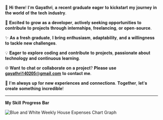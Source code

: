  👋  𝐇𝐢 𝐭𝐡𝐞𝐫𝐞! 𝐈'𝐦 𝐆𝐚𝐲𝐚𝐭𝐡𝐫𝐢, 𝐚 𝐫𝐞𝐜𝐞𝐧𝐭 𝐠𝐫𝐚𝐝𝐮𝐚𝐭𝐞 𝐞𝐚𝐠𝐞𝐫 𝐭𝐨 𝐤𝐢𝐜𝐤𝐬𝐭𝐚𝐫𝐭 𝐦𝐲 𝐣𝐨𝐮𝐫𝐧𝐞𝐲 𝐢𝐧 𝐭𝐡𝐞 𝐰𝐨𝐫𝐥𝐝 𝐨𝐟 𝐭𝐡𝐞 𝐭𝐞𝐜𝐡 𝐢𝐧𝐝𝐮𝐬𝐭𝐫𝐲.
 
 
 🚀  𝐄𝐱𝐜𝐢𝐭𝐞𝐝 𝐭𝐨 𝐠𝐫𝐨𝐰 𝐚𝐬 𝐚 𝐝𝐞𝐯𝐞𝐥𝐨𝐩𝐞𝐫, 𝐚𝐜𝐭𝐢𝐯𝐞𝐥𝐲 𝐬𝐞𝐞𝐤𝐢𝐧𝐠 𝐨𝐩𝐩𝐨𝐫𝐭𝐮𝐧𝐢𝐭𝐢𝐞𝐬 𝐭𝐨 𝐜𝐨𝐧𝐭𝐫𝐢𝐛𝐮𝐭𝐞 𝐭𝐨 𝐩𝐫𝐨𝐣𝐞𝐜𝐭𝐬 𝐭𝐡𝐫𝐨𝐮𝐠𝐡 𝐢𝐧𝐭𝐞𝐫𝐧𝐬𝐡𝐢𝐩𝐬, 𝐟𝐫𝐞𝐞𝐥𝐚𝐧𝐜𝐢𝐧𝐠, 𝐨𝐫 𝐨𝐩𝐞𝐧-𝐬𝐨𝐮𝐫𝐜𝐞. 
 
 
 ✨  𝐀𝐬 𝐚 𝐟𝐫𝐞𝐬𝐡 𝐠𝐫𝐚𝐝𝐮𝐚𝐭𝐞, 𝐈 𝐛𝐫𝐢𝐧𝐠 𝐞𝐧𝐭𝐡𝐮𝐬𝐢𝐚𝐬𝐦, 𝐚𝐝𝐚𝐩𝐭𝐚𝐛𝐢𝐥𝐢𝐭𝐲, 𝐚𝐧𝐝 𝐚 𝐰𝐢𝐥𝐥𝐢𝐧𝐠𝐧𝐞𝐬𝐬 𝐭𝐨 𝐭𝐚𝐜𝐤𝐥𝐞 𝐧𝐞𝐰 𝐜𝐡𝐚𝐥𝐥𝐞𝐧𝐠𝐞𝐬. 
 
 
 💡  𝐄𝐚𝐠𝐞𝐫 𝐭𝐨 𝐞𝐱𝐩𝐥𝐨𝐫𝐞 𝐜𝐨𝐝𝐢𝐧𝐠 𝐚𝐧𝐝 𝐜𝐨𝐧𝐭𝐫𝐢𝐛𝐮𝐭𝐞 𝐭𝐨 𝐩𝐫𝐨𝐣𝐞𝐜𝐭𝐬, 𝐩𝐚𝐬𝐬𝐢𝐨𝐧𝐚𝐭𝐞 𝐚𝐛𝐨𝐮𝐭 𝐭𝐞𝐜𝐡𝐧𝐨𝐥𝐨𝐠𝐲 𝐚𝐧𝐝 𝐜𝐨𝐧𝐭𝐢𝐧𝐮𝐨𝐮𝐬 𝐥𝐞𝐚𝐫𝐧𝐢𝐧𝐠.
 
 
 🌐  𝐖𝐚𝐧𝐭 𝐭𝐨 𝐜𝐡𝐚𝐭 𝐨𝐫 𝐜𝐨𝐥𝐥𝐚𝐛𝐨𝐫𝐚𝐭𝐞 𝐨𝐧 𝐚 𝐩𝐫𝐨𝐣𝐞𝐜𝐭? 𝐏𝐥𝐞𝐚𝐬𝐞 𝐮𝐬𝐞 𝐠𝐚𝐲𝐚𝐭𝐡𝐫𝐢𝟏𝟒𝟎𝟐𝟎𝟓@𝐠𝐦𝐚𝐢𝐥.𝐜𝐨𝐦 𝐭𝐨 𝐜𝐨𝐧𝐭𝐚𝐜𝐭 𝐦𝐞.  


 🌟  𝐈'𝐦 𝐚𝐥𝐰𝐚𝐲𝐬 𝐮𝐩 𝐟𝐨𝐫 𝐧𝐞𝐰 𝐞𝐱𝐩𝐞𝐫𝐢𝐞𝐧𝐜𝐞𝐬 𝐚𝐧𝐝 𝐜𝐨𝐧𝐧𝐞𝐜𝐭𝐢𝐨𝐧𝐬.  𝐓𝐨𝐠𝐞𝐭𝐡𝐞𝐫, 𝐥𝐞𝐭'𝐬 𝐜𝐫𝐞𝐚𝐭𝐞 𝐬𝐨𝐦𝐞𝐭𝐡𝐢𝐧𝐠 𝐢𝐧𝐜𝐫𝐞𝐝𝐢𝐛𝐥𝐞!



   ________________________________________________________________________________________________________________________________________________________________________

𝐌𝐲 𝐒𝐤𝐢𝐥𝐥 𝐏𝐫𝐨𝐠𝐫𝐞𝐬𝐬 𝐁𝐚𝐫


![Blue and White Weekly House Expenses Chart Graph](https://github.com/gayathri140205/gayathri140205/assets/154896559/19bb6f21-f21b-4bab-9114-64b3412930a3)





